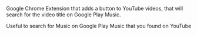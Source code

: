 Google Chrome Extension that adds a button to YouTube videos, that will search for the video title on Google Play Music.

Useful to search for Music on Google Play Music that you found on YouTube
